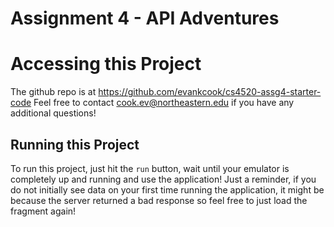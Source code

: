 # Assignment 4 - API Adventures

# Accessing this Project
The github repo is at https://github.com/evankcook/cs4520-assg4-starter-code
Feel free to contact cook.ev@northeastern.edu if you have any additional questions!

## Running this Project
To run this project, just hit the `run` button, wait until your emulator is completely up and 
running and use the application!
Just a reminder, if you do not initially see data on your first time running the application, 
it might be because the server returned a bad response so feel free to just load the fragment again!